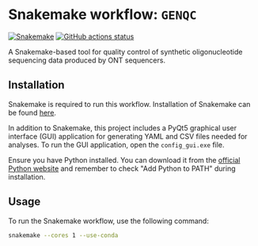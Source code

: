 # Snakemake workflow: `GENQC`

[![Snakemake](https://img.shields.io/badge/snakemake->=6.3.0-brightgreen.svg)](https://snakemake.github.io)
[![GitHub actions status](https://github.com/jsimonas/oligo-bench/workflows/Tests/badge.svg)](https://github.com/jsimonas/oligo-bench/actions?query=branch%3Amain+workflow%3ATests)

A Snakemake-based tool for quality control of synthetic oligonucleotide sequencing data produced by ONT sequencers.

## Installation

Snakemake is required to run this workflow. Installation of Snakemake can be found [here](https://snakemake.readthedocs.io/en/stable/getting_started/installation.html). 

In addition to Snakemake, this project includes a PyQt5 graphical user interface (GUI) application for generating YAML and CSV files needed for analyses. To run the GUI application, open the `config_gui.exe` file.

Ensure you have Python installed. You can download it from the [official Python website](https://www.python.org/downloads/) and remember to check "Add Python to PATH" during installation.

## Usage

To run the Snakemake workflow, use the following command:

```bash
snakemake --cores 1 --use-conda
